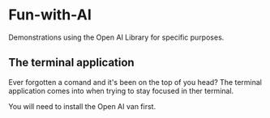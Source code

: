 # Fun-with-AI
Demonstrations using the Open AI Library for specific purposes.

## The terminal application
Ever forgotten a comand and it's been on the top of you head?
The terminal application comes into when trying to stay focused in ther terminal.

You will need to install the Open AI van first.